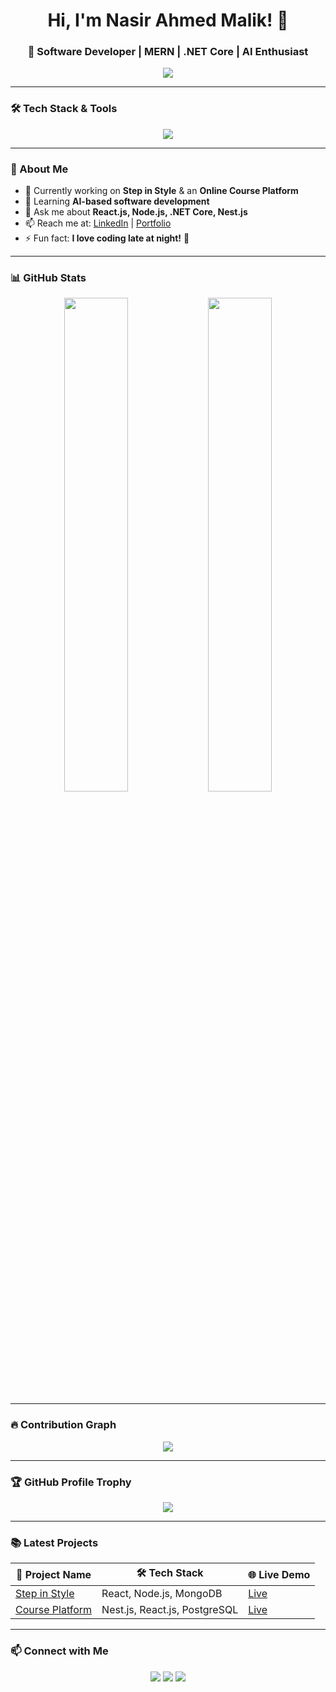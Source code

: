 <h1 align="center">Hi, I'm Nasir Ahmed Malik! 👋</h1>
<h3 align="center">🚀 Software Developer | MERN | .NET Core | AI Enthusiast</h3>

<p align="center">
  <img src="https://readme-typing-svg.herokuapp.com?font=Roboto&size=22&color=F79327&center=true&vCenter=true&width=600&lines=Full-Stack+Developer;MERN+Stack+Expert;AI+Software+Enthusiast;Open-Source+Contributor;Coding+Late+Night+🌙" />
</p>

---

### **🛠 Tech Stack & Tools**
<p align="center">
  <img src="https://skillicons.dev/icons?i=html,css,js,ts,react,nextjs,redux,nodejs,express,nestjs,dotnet,mongodb,postgres,sqlite,firebase,docker,git,postman,aws,azure" />
</p>

---

### **🚀 About Me**
- 🔭 Currently working on **Step in Style** & an **Online Course Platform**  
- 🌱 Learning **AI-based software development**  
- 💬 Ask me about **React.js, Node.js, .NET Core, Nest.js**  
- 📫 Reach me at: [LinkedIn](https://linkedin.com/in/your-profile) | [Portfolio](https://your-portfolio.com)  
- ⚡ Fun fact: **I love coding late at night!** 🌙  

---

### **📊 GitHub Stats**
<div align="center">
  <img width="45%" src="https://github-readme-streak-stats.herokuapp.com/?user=NasirAhmedMalik&theme=radical" />
  <img width="45%" src="https://github-readme-stats.vercel.app/api?username=Nasir653&show_icons=true&theme=radical" />
</div>

---

### **🔥 Contribution Graph**
<p align="center">
  <img src="https://github-readme-activity-graph.vercel.app/graph?username=Nasir653&theme=react-dark" />
</p>

---

### **🏆 GitHub Profile Trophy**
<p align="center">
  <img src="https://github-profile-trophy.vercel.app/?username=Nasir653&theme=dracula&margin-w=15" />
</p>

---

### **📚 Latest Projects**
| 🚀 Project Name | 🛠 Tech Stack | 🌐 Live Demo |
|---------------|-------------|-------------|
| [Step in Style](https://github.com/your-repo) | React, Node.js, MongoDB | [Live](https://your-project.com) |
| [Course Platform](https://github.com/your-repo) | Nest.js, React.js, PostgreSQL | [Live](https://your-project.com) |

---

### **📫 Connect with Me**
<p align="center">
  <a href="https://linkedin.com/in/your-profile"><img src="https://img.shields.io/badge/-LinkedIn-blue?style=flat&logo=Linkedin&logoColor=white"/></a>
  <a href="https://your-portfolio.com"><img src="https://img.shields.io/badge/-Portfolio-black?style=flat&logo=react&logoColor=white"/></a>
  <a href="https://github.com/NasirAhmedMalik"><img src="https://img.shields.io/badge/-GitHub-gray?style=flat&logo=github&logoColor=white"/></a>
</p>
